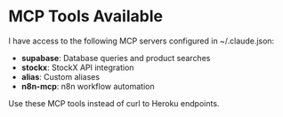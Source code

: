 # MCP Tools Available

I have access to the following MCP servers configured in ~/.claude.json:

- **supabase**: Database queries and product searches
- **stockx**: StockX API integration
- **alias**: Custom aliases
- **n8n-mcp**: n8n workflow automation

Use these MCP tools instead of curl to Heroku endpoints.
